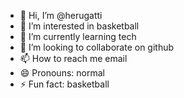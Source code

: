 - 👋 Hi, I’m @herugatti
- 👀 I’m interested in basketball
- 🌱 I’m currently learning tech
- 💞️ I’m looking to collaborate on github
- 📫 How to reach me email
- 😄 Pronouns: normal
- ⚡ Fun fact: basketball
  

<!---
herugatti/herugatti is a ✨ special ✨ repository because its `README.md` (this file) appears on your GitHub profile.
You can click the Preview link to take a look at your changes.
--->
